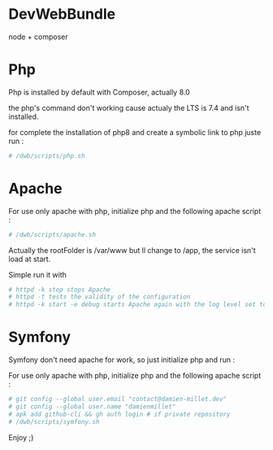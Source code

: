 # DevWebBundle

node + composer


# Php
Php is installed by default with Composer, actually 8.0

the php's command don't working cause actualy the LTS is 7.4 and isn't installed.

for complete the installation of php8 and create a symbolic link to php juste run :

```sh
# /dwb/scripts/php.sh
```


# Apache

For use only apache with php, initialize php and the following apache script : 

```sh
# /dwb/scripts/apache.sh
```

Actually the rootFolder is /var/www but ll change to /app, the service isn't load at start.

Simple run it with

```sh
# httpd -k stop stops Apache
# httpd -t tests the validity of the configuration
# httpd -k start -e debug starts Apache again with the log level set to debug.
```

# Symfony

Symfony don't need apache for work, so just initialize php and run :

For use only apache with php, initialize php and the following apache script : 

```sh
# git config --global user.email "contact@damien-millet.dev"
# git config --global user.name "damienmillet"
# apk add github-cli && gh auth login # if private repository
# /dwb/scripts/symfony.sh
```

Enjoy ;)
